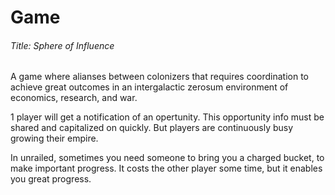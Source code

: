 # Game

###### Title: Sphere of Influence

A game where alianses between colonizers that requires coordination to achieve great outcomes in an intergalactic zerosum environment of economics, research, and war.

1 player will get a notification of an opertunity.  This opportunity info must be shared and capitalized on quickly.  But players are continuously busy growing their empire.

In unrailed, sometimes you need someone to bring you a charged bucket, to make important progress.  It costs the other player some time, but it enables you great progress.

